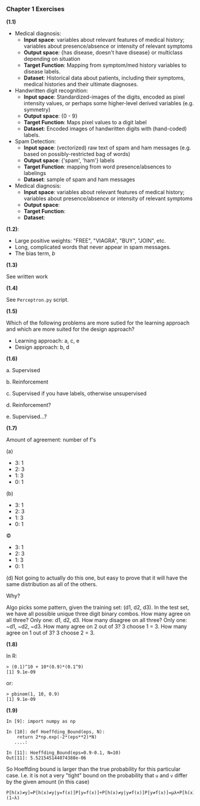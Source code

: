 ### Chapter 1 Exercises

**(1.1)**

* Medical diagnosis: 
	* **Input space**: variables about relevant features of medical history; variables about presence/absence or intensity of relevant symptoms
	* **Output space**: {has disease, doesn't have disease} or multiclass depending on situation
	* **Target Function**: Mapping from symptom/med history variables to disease labels. 
	* **Dataset**: Historical data about patients, including their symptoms, medical histories and their ultimate diagnoses. 
* Handwritten digit recognition: 
	* **Input space**: Standardized-images of the digits, encoded as pixel intensity values, or perhaps some higher-level derived variables (e.g. symmetry)
	* **Output space**: {0 - 9}
	* **Target Function**: Maps pixel values to a digit label
	* **Dataset**: Encoded images of handwritten digits with (hand-coded) labels. 
* Spam Detection: 
	* **Input space**: (vectorized) raw text of spam and ham messages (e.g. based on possibly-restricted bag of words)
	* **Output space**: {'spam', 'ham'} labels
	* **Target Function**: mapping from word presence/absences to labelings
	* **Dataset**: sample of spam and ham messages
* Medical diagnosis: 
	* **Input space**: variables about relevant features of medical history; variables about presence/absence or intensity of relevant symptoms
	* **Output space**:
	* **Target Function**:
	* **Dataset**:

**(1.2)**: 

* Large positive weights: "FREE", "VIAGRA", "BUY", "JOIN", etc. 
* Long, complicated words that never appear in spam messages. 
* The bias term, *b*

**(1.3)**

See written work

**(1.4)**

See `Perceptron.py` script. 

**(1.5)**

Which of the following problems are more sutied for the learning approach and which are more suited for the design approach?

* Learning approach: a, c, e
* Design approach: b, d

**(1.6)**

a. Supervised

b. Reinforcement

c. Supervised if you have labels, otherwise unsupervised

d. Reinforcement?

  e. Supervised…?

**(1.7)**

Amount of agreement: number of f's  

(a) 

* 3: 1
* 2: 3
* 1: 3
* 0: 1

(b)

* 3: 1
* 2: 3
* 1: 3
* 0: 1

©

* 3: 1
* 2: 3
* 1: 3
* 0: 1

(d) Not going to actually do this one, but easy to prove that it will have the same distribution as all of the others. 

Why? 

Algo picks some pattern, given the training set: (d1, d2, d3). In the test set, we have all possible unique three digit binary combos. How many agree on all three? Only one: d1, d2, d3. How many disagree on all three? Only one: ~d1, ~d2, ~d3. How many agree on 2 out of 3? 3 choose 1 = 3. How many agree on 1 out of 3? 3 choose 2 = 3. 

**(1.8)**

In R:

```
> (0.1)^10 + 10*(0.9)*(0.1^9)
[1] 9.1e-09
```

or: 

```
> pbinom(1, 10, 0.9) 
[1] 9.1e-09
```

**(1.9)**

```
In [9]: import numpy as np

In [10]: def Hoeffding_Bound(eps, N):
    return 2*np.exp(-2*(eps**2)*N)
   ....: 

In [11]: Hoeffding_Bound(eps=0.9-0.1, N=10)
Out[11]: 5.521545144074388e-06
```

So Hoeffding bound is larger than the true probability for this particular case. I.e. it is not a very "tight" bound on the probability that `u` and `v` differ by the given amount (in this case)

```
P[h(x)≠y]=P[h(x)≠y|y=f(x)]P[y=f(x)]+P[h(x)≠y|y≠f(x)]P[y≠f(x)]=μλ+P[h(x)≠y|y≠f(x)](1−λ)
```






